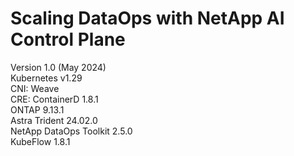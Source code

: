 # Scaling DataOps with NetApp AI Control Plane
Version 1.0 (May 2024) <br />
Kubernetes v1.29 <br />
CNI: Weave <br />
CRE: ContainerD 1.8.1<br />
ONTAP 9.13.1 <br />
Astra Trident 24.02.0 <br />
NetApp DataOps Toolkit 2.5.0 <br />
KubeFlow 1.8.1 <br />